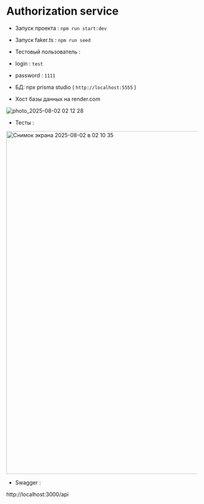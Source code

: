 
# Authorization service

- Запуск проекта : `npm run start:dev`
- Запуск faker.ts : `npm run seed`


- Тестовый пользователь : 

- login : `test`
- password : `1111`





- БД:  npx prisma studio   ( `http://localhost:5555` ) 

- Хост базы данных на render.com 


![photo_2025-08-02 02 12 28](https://github.com/user-attachments/assets/7b21795b-2b31-44fb-a61a-ab1b84ba9ed5)



- Тесты : 


<img width="1440" height="900" alt="Снимок экрана 2025-08-02 в 02 10 35" src="https://github.com/user-attachments/assets/4276515c-9a47-49e3-954c-ced144c4c4e3" />


- Swagger : 

http://localhost:3000/api

